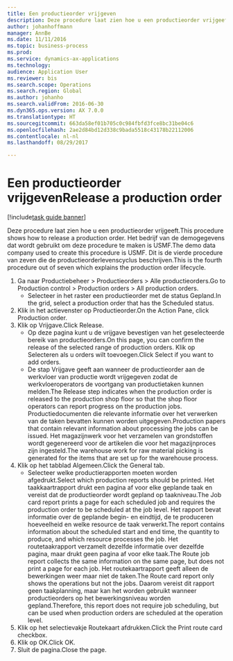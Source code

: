```yaml
--- 
title: Een productieorder vrijgeven
description: Deze procedure laat zien hoe u een productieorder vrijgeeft.
author: johanhoffmann
manager: AnnBe
ms.date: 11/11/2016
ms.topic: business-process
ms.prod: 
ms.service: dynamics-ax-applications
ms.technology: 
audience: Application User
ms.reviewer: bis
ms.search.scope: Operations
ms.search.region: Global
ms.author: johanho
ms.search.validFrom: 2016-06-30
ms.dyn365.ops.version: AX 7.0.0
ms.translationtype: HT
ms.sourcegitcommit: 663da58ef01b705c0c984fbfd3fce8bc31be04c6
ms.openlocfilehash: 2ae2d84bd12d338c9bada5518c43178b22112006
ms.contentlocale: nl-nl
ms.lasthandoff: 08/29/2017

---
```

# <a name="release-a-production-order"></a><span data-ttu-id="7fdb5-103">Een productieorder vrijgeven</span><span class="sxs-lookup"><span data-stu-id="7fdb5-103">Release a production order</span></span>

[!include[task guide banner](../../includes/task-guide-banner.md)]

<span data-ttu-id="7fdb5-104">Deze procedure laat zien hoe u een productieorder vrijgeeft.</span><span class="sxs-lookup"><span data-stu-id="7fdb5-104">This procedure shows how to release a production order.</span></span> <span data-ttu-id="7fdb5-105">Het bedrijf van de demogegevens dat wordt gebruikt om deze procedure te maken is USMF.</span><span class="sxs-lookup"><span data-stu-id="7fdb5-105">The demo data company used to create this procedure is USMF.</span></span> <span data-ttu-id="7fdb5-106">Dit is de vierde procedure van zeven die de productieorderlevenscyclus beschrijven.</span><span class="sxs-lookup"><span data-stu-id="7fdb5-106">This is the fourth procedure out of seven which explains the production order lifecycle.</span></span>

1. <span data-ttu-id="7fdb5-107">Ga naar Productiebeheer > Productieorders > Alle productieorders.</span><span class="sxs-lookup"><span data-stu-id="7fdb5-107">Go to Production control > Production orders > All production orders.</span></span>
    * <span data-ttu-id="7fdb5-108">Selecteer in het raster een productieorder met de status Gepland.</span><span class="sxs-lookup"><span data-stu-id="7fdb5-108">In the grid, select a production order that has the Scheduled status.</span></span>  
2. <span data-ttu-id="7fdb5-109">Klik in het actievenster op Productieorder.</span><span class="sxs-lookup"><span data-stu-id="7fdb5-109">On the Action Pane, click Production order.</span></span>
3. <span data-ttu-id="7fdb5-110">Klik op Vrijgave.</span><span class="sxs-lookup"><span data-stu-id="7fdb5-110">Click Release.</span></span>
    * <span data-ttu-id="7fdb5-111">Op deze pagina kunt u de vrijgave bevestigen van het geselecteerde bereik van productieorders.</span><span class="sxs-lookup"><span data-stu-id="7fdb5-111">On this page, you can confirm the release of the selected range of production orders.</span></span> <span data-ttu-id="7fdb5-112">Klik op Selecteren als u orders wilt toevoegen.</span><span class="sxs-lookup"><span data-stu-id="7fdb5-112">Click Select if you want to add orders.</span></span>  
    * <span data-ttu-id="7fdb5-113">De stap Vrijgave geeft aan wanneer de productieorder aan de werkvloer van productie wordt vrijgegeven zodat de werkvloeroperators de voortgang van productietaken kunnen melden.</span><span class="sxs-lookup"><span data-stu-id="7fdb5-113">The Release step indicates when the production order is released to the production shop floor so that the shop floor operators can report progress on the production jobs.</span></span> <span data-ttu-id="7fdb5-114">Productiedocumenten die relevante informatie over het verwerken van de taken bevatten kunnen worden uitgegeven.</span><span class="sxs-lookup"><span data-stu-id="7fdb5-114">Production papers that contain relevant information about processing the jobs can be issued.</span></span> <span data-ttu-id="7fdb5-115">Het magazijnwerk voor het verzamelen van grondstoffen wordt gegenereerd voor de artikelen die voor het magazijnproces zijn ingesteld.</span><span class="sxs-lookup"><span data-stu-id="7fdb5-115">The warehouse work for raw material picking is generated for the items that are set up for the warehouse process.</span></span>  
4. <span data-ttu-id="7fdb5-116">Klik op het tabblad Algemeen.</span><span class="sxs-lookup"><span data-stu-id="7fdb5-116">Click the General tab.</span></span>
    * <span data-ttu-id="7fdb5-117">Selecteer welke productierapporten moeten worden afgedrukt.</span><span class="sxs-lookup"><span data-stu-id="7fdb5-117">Select which production reports should be printed.</span></span> <span data-ttu-id="7fdb5-118">Het taakkaartrapport drukt een pagina af voor elke geplande taak en vereist dat de productieorder wordt gepland op taakniveau.</span><span class="sxs-lookup"><span data-stu-id="7fdb5-118">The Job card report prints a page for each scheduled job and requires the production order to be scheduled at the job level.</span></span> <span data-ttu-id="7fdb5-119">Het rapport bevat informatie over de geplande begin- en eindtijd, de te produceren hoeveelheid en welke resource de taak verwerkt.</span><span class="sxs-lookup"><span data-stu-id="7fdb5-119">The report contains information about the scheduled start and end time, the quantity to produce, and which resource processes the job.</span></span> <span data-ttu-id="7fdb5-120">Het routetaakrapport verzamelt dezelfde informatie over dezelfde pagina, maar drukt geen pagina af voor elke taak.</span><span class="sxs-lookup"><span data-stu-id="7fdb5-120">The Route job report collects the same information on the same page, but does not print a page for each job.</span></span> <span data-ttu-id="7fdb5-121">Het routekaartrapport geeft alleen de bewerkingen weer maar niet de taken.</span><span class="sxs-lookup"><span data-stu-id="7fdb5-121">The Route card report only shows the operations but not the jobs.</span></span> <span data-ttu-id="7fdb5-122">Daarom vereist dit rapport geen taakplanning, maar kan het worden gebruikt wanneer productieorders op het bewerkingsniveau worden gepland.</span><span class="sxs-lookup"><span data-stu-id="7fdb5-122">Therefore, this report does not require job scheduling, but can be used when production orders are scheduled at the operation level.</span></span>  
5. <span data-ttu-id="7fdb5-123">Klik op het selectievakje Routekaart afdrukken.</span><span class="sxs-lookup"><span data-stu-id="7fdb5-123">Click the Print route card checkbox.</span></span>
6. <span data-ttu-id="7fdb5-124">Klik op OK.</span><span class="sxs-lookup"><span data-stu-id="7fdb5-124">Click OK.</span></span>
7. <span data-ttu-id="7fdb5-125">Sluit de pagina.</span><span class="sxs-lookup"><span data-stu-id="7fdb5-125">Close the page.</span></span>


